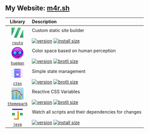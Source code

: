 ## My Website: [m4r.sh](https://m4r.sh)
|  Library 	| Description  |
|:---:|:---	|
| <a href="https://github.com/marshallcb/routo"><img src="https://github.com/marshallcb/routo/raw/main/routo.png" width="40" height="40"></a><br/>[`routo`](https://github.com/marshallcb/routo)| Custom static site builder<br/><br/><a href="https://npmjs.com/package/routo"><img src="https://badgen.now.sh/npm/v/routo" alt="version" /></a>&nbsp;<a href="https://packagephobia.com/result?p=routo"><img src="https://badgen.net/packagephobia/install/routo" alt="install size" /></a> 	|
| <a href="https://github.com/marshallcb/hueman"><img src="https://github.com/marshallcb/hueman/raw/main/hueman.png" width="40" height="40"></a><br/>[`hueman`](https://github.com/marshallcb/hueman)| Color space based on human perception<br/><br/><a href="https://npmjs.com/package/hueman"><img src="https://badgen.now.sh/npm/v/hueman" alt="version" /></a>&nbsp;<a href="https://bundlephobia.com/result?p=hueman"><img src="https://img.badgesize.io/MarshallCB/hueman/main/es.js?compression=brotli" alt="brotli size" /></a> 	|
| <a href="https://github.com/marshallcb/ctex"><img src="https://github.com/marshallcb/ctex/raw/main/ctex.png" width="40" height="40"></a><br/>[`ctex`](https://github.com/marshallcb/ctex)| Simple state management<br/><br/><a href="https://npmjs.com/package/ctex"><img src="https://badgen.now.sh/npm/v/ctex" alt="version" /></a>&nbsp;<a href="https://bundlephobia.com/result?p=ctex"><img src="https://img.badgesize.io/MarshallCB/ctex/main/es.js?compression=brotli" alt="brotli size" /></a> 	|
| <a href="https://github.com/marshallcb/themepark"><img src="https://github.com/marshallcb/themepark/raw/main/themepark.png" width="40" height="40"></a><br/>[`themepark`](https://github.com/marshallcb/themepark)| Reactive CSS Variables<br/><br/><a href="https://npmjs.com/package/themepark"><img src="https://badgen.now.sh/npm/v/themepark" alt="version" /></a>&nbsp;<a href="https://bundlephobia.com/result?p=themepark"><img src="https://img.badgesize.io/MarshallCB/themepark/main/es.js?compression=brotli" alt="brotli size" /></a> 	|
| <a href="https://github.com/marshallcb/jeye"><img src="https://github.com/marshallcb/jeye/raw/main/jeye.png" width="40" height="40"></a><br/>[`jeye`](https://github.com/marshallcb/jeye)| Watch all scripts and their dependencies for changes<br/><br/><a href="https://npmjs.com/package/jeye"><img src="https://badgen.now.sh/npm/v/jeye" alt="version" /></a>&nbsp;<a href="https://packagephobia.com/result?p=jeye"><img src="https://badgen.net/packagephobia/install/jeye" alt="install size" /></a> 	|
